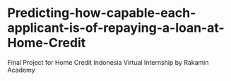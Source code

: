 # Predicting-how-capable-each-applicant-is-of-repaying-a-loan-at-Home-Credit
Final Project for Home Credit Indonesia Virtual Internship by Rakamin Academy
